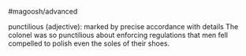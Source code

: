 #magoosh/advanced

punctilious (adjective): marked by precise accordance with details 
The colonel was so punctilious about enforcing regulations that men fell compelled to polish even the 
soles of their shoes. 
